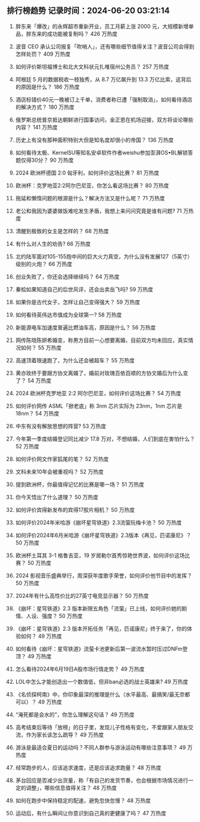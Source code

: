 
## 排行榜趋势 记录时间：2024-06-20 03:21:14
  
  1. 胖东来「爆改」的永辉超市重新开业，员工月薪上涨 2000 元，大规模新增单品，胖东来的成功能被复制吗？ 426 万热度
    
  2. 波音 CEO 承认公司报复「吹哨人」，还有哪些细节值得关注？波音公司会得到怎样处罚？ 409 万热度
    
  3. 如何评价斯坦福博士和北大文科状元扎堆宿州公务员？ 257 万热度
    
  4. 阿根廷 5 月的数据税收一枝独秀，从 8.7 万亿飙升到 13.3 万亿比索，这背后的原因是什么？ 186 万热度
    
  5. 酒店标错价40元一晚被订上千单，消费者称已遭「强制取消」，如何看待酒店的解决方式？ 180 万热度
    
  6. 俄罗斯总统普京抵达朝鲜进行国事访问，金正恩在机场迎接，双方将谈论哪些内容？ 141 万热度
    
  7. 历史上有没有那种面积特别大但是知名度却很小的帝国？ 136 万热度
    
  8. 如何看待太极、KernelSU等知名安卓软件作者weishu参加澎湃OS•BL解锁答题仅得30分？ 90 万热度
    
  9. 2024 欧洲杯德国 2:0 匈牙利，如何评价这场比赛？ 81 万热度
    
  10. 欧洲杯：克罗地亚2:2阿尔巴尼亚，你怎么看这场比赛？ 80 万热度
    
  11. 拖延和懒惰问题的根源是什么？解决方法又是什么呢？ 71 万热度
    
  12. 老公和我因为婆婆做饭难吃发生矛盾，我想上来问问究竟是谁有问题? 71 万热度
    
  13. 清醒到极致的女主是怎样的？ 68 万热度
    
  14. 有什么对人生的劝告? 66 万热度
    
  15. 北约陆军面对105-155炮中间的巨大火力真空，为什么没有发展127（5英寸）级别的火炮？ 66 万热度
    
  16. 创业失败了，你还会选择继续吗？ 64 万热度
    
  17. 秦桧如果知道自己的后世风评，还会出卖岳飞吗? 59 万热度
    
  18. 如果你是古代女子，怎样让自己变得强大？ 59 万热度
    
  19. 如何看待英伟达市值成为全球第一? 58 万热度
    
  20. 新能源电车加速度普遍比燃油车高，原因是什么？ 56 万热度
    
  21. 网传陈晓陈妍希婚变，称男方目前一心想要离婚，目前双方均未回应，真实情况如何？ 55 万热度
    
  22. 高速顶着限速跑了，为什么还会被超车？ 55 万热度
    
  23. 黄亦玫终于要跟方协文离婚了，婚前对玫瑰百依百顺的方协文婚后为什么变了？ 54 万热度
    
  24. 2024 欧洲杯克罗地亚 2:2 阿尔巴尼亚，如何评价这场比赛？ 54 万热度
    
  25. 如何评价网传 ASML「掀老底」称 3nm 芯片实际为 23nm，1nm 芯片是 18nm？ 54 万热度
    
  26. 中东有没有解放思想的阵营? 53 万热度
    
  27. 今年第一季度结婚登记同比减少 17.8 万对，不想结婚，人们到底在害怕什么？ 52 万热度
    
  28. 如何评价网文作家狐尾的笔？ 52 万热度
    
  29. 文科未来10年会被重视吗？ 52 万热度
    
  30. 提到欧洲杯，你最值得记忆的比赛是哪一场？ 51 万热度
    
  31. 你今天悟出了什么道理？ 50 万热度
    
  32. 如何评价宾得新发布的宾得17胶片相机？ 50 万热度
    
  33. 如何评价2024年米哈游《崩坏星穹铁道》2.3流萤阮梅卡池？ 50 万热度
    
  34. 如何评价2024年6月米哈游《崩坏星穹铁道》2.3版本《再见，匹诺康尼》？ 50 万热度
    
  35. 欧洲杯土耳其 3-1 格鲁吉亚，19 岁居勒尔首秀惊艳世界波，如何评价这场比赛？ 50 万热度
    
  36. 2024 影视音乐盛典举行，周深获年度歌手荣誉，如何评价他节目中的发挥？ 50 万热度
    
  37. 2024年有什么高性价比的27英寸电竞显示器？ 50 万热度
    
  38. 《崩坏：星穹铁道》2.3 版本新限五角色「流萤」已上线，如何评价她的剧情、人设、强度？ 50 万热度
    
  39. 《崩坏：星穹铁道》2.3 版本开拓任务「再见，匹诺康尼」终于来了，你的体验如何？ 49 万热度
    
  40. 如何看待《崩坏：星穹铁道》流萤卡池更新后第一波流水暂时压过DNFm登顶？ 49 万热度
    
  41. 怎么看待2024年6月19日A股市场行情走势？ 49 万热度
    
  42. LOL中怎么才能创造出一个数值低，但非ban必选的战士英雄来? 49 万热度
    
  43. 《名侦探柯南》中，你印象最深的推理是什么（水平最高、最搞笑/最无奈都可以）？ 49 万热度
    
  44. “淹死都是会水的”，你怎么理解这句话？ 49 万热度
    
  45. 高考结束后等待「放榜」的日子里，发现儿子性格有变化，不爱跟家人朋友交流，作为家长该怎么疏导？ 49 万热度
    
  46. 游泳是最适合夏日的运动吗？不同人群参与游泳运动有哪些注意事项？ 49 万热度
    
  47. 经常跑步的人，应该追求速度，还是应该追求跑量？ 48 万热度
    
  48. 茅台回应是否减少出货量，称「有自己的发货节奏，也会根据市场情况进行一定的调整」，哪些信息值得关注？ 48 万热度
    
  49. 如何在跑步中保持稳定的配速，避免忽快忽慢？ 48 万热度
    
  50. 运动后，有什么瞬间让你意识到自己真的更健康了吗？ 47 万热度
    